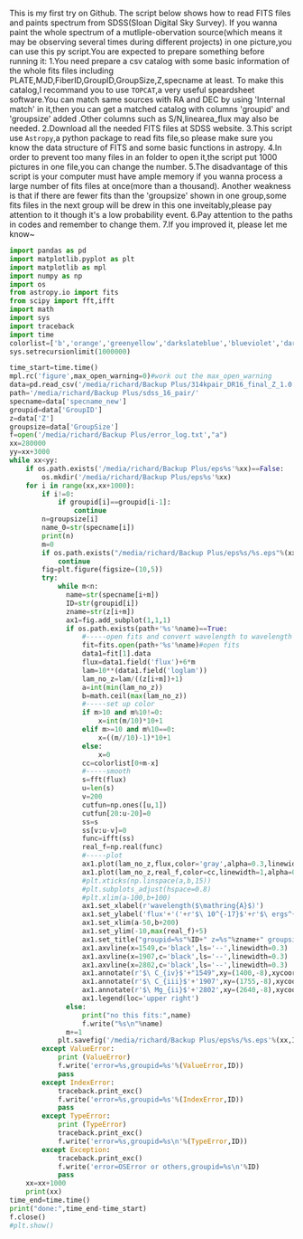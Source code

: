 This is my first try on Github.
The script below shows how to read FITS files and paints spectrum from SDSS(Sloan Digital Sky Survey).
If you wanna paint the whole spectrum of a mutliple-obervation source(which means it may be observing several times during different projects) in one picture,you can use this py script.You are expected to prepare something before running it:
1.You need prepare a csv catalog with some basic information of the whole fits files including PLATE,MJD,FiberID,GroupID,GroupSize,Z,specname at least.
To make this catalog,I recommand you to use `TOPCAT`,a very useful speardsheet software.You can match same sources with RA and DEC by using  'Internal match' in it,then you can get  a matched catalog with columns 'groupid' and 'groupsize' added .Other columns such as S/N,linearea_flux may also be needed.
2.Download all the needed FITS files at SDSS website.
3.This script use `Astropy`,a python package to read fits file,so please make sure you know the data structure of FITS and some basic functions in astropy.
4.In order to prevent too many files in an folder to open it,the script put 1000 pictures in one file,you can change the number.
5.The disadvantage of this script is your computer must have ample memory if  you wanna process a large number of fits  files at once(more than a thousand).
Another weakness is that if there are fewer fits  than the 'groupsize' shown in one group,some fits files in the next group will be drew in this one inveitably,please pay attention to it though it's a low probability event.
6.Pay attention to the paths in codes and remember to change them.
7.If you improved it, please let me know~

```python    
import pandas as pd
import matplotlib.pyplot as plt
import matplotlib as mpl
import numpy as np
import os
from astropy.io import fits
from scipy import fft,ifft
import math
import sys
import traceback
import time
colorlist=['b','orange','greenyellow','darkslateblue','blueviolet','darkviolet','mediumorchid','thistle','indigo','purple']
sys.setrecursionlimit(1000000) 

time_start=time.time()
mpl.rc('figure',max_open_warning=0)#work out the max_open_warning
data=pd.read_csv('/media/richard/Backup Plus/314kpair_DR16_final_Z_1.0.csv',usecols=['specname_new','GroupID','Z','GroupSize'])#chunksize=10 error:keyerror:0,might result of range(0,10)
path='/media/richard/Backup Plus/sdss_16_pair/'
specname=data['specname_new']
groupid=data['GroupID']
z=data['Z']
groupsize=data['GroupSize']
f=open('/media/richard/Backup Plus/error_log.txt',"a")
xx=280000
yy=xx+3000
while xx<yy:
    if os.path.exists('/media/richard/Backup Plus/eps%s'%xx)==False:
        os.mkdir('/media/richard/Backup Plus/eps%s'%xx)
    for i in range(xx,xx+1000):
        if i!=0:
            if groupid[i]==groupid[i-1]:
                continue
        n=groupsize[i]
        name_0=str(specname[i])
        print(n)
        m=0
        if os.path.exists("/media/richard/Backup Plus/eps%s/%s.eps"%(xx,str(groupid[i])))==True:
            continue
        fig=plt.figure(figsize=(10,5))
        try:
            while m<n:
              name=str(specname[i+m])
              ID=str(groupid[i])
              zname=str(z[i+m])
              ax1=fig.add_subplot(1,1,1)
              if os.path.exists(path+'%s'%name)==True:
                  #-----open fits and convert wavelength to wavelength in rest-frame
                  fit=fits.open(path+'%s'%name)#open fits
                  data1=fit[1].data
                  flux=data1.field('flux')+6*m
                  lam=10**(data1.field('loglam'))
                  lam_no_z=lam/((z[i+m])+1)
                  a=int(min(lam_no_z))
                  b=math.ceil(max(lam_no_z))
                  #-----set up color
                  if m>10 and m%10!=0:
                      x=int(m/10)*10+1
                  elif m>=10 and m%10==0:
                      x=((m//10)-1)*10+1
                  else:
                      x=0
                  cc=colorlist[0+m-x]
                  #-----smooth
                  s=fft(flux)
                  u=len(s)
                  v=200
                  cutfun=np.ones([u,1])
                  cutfun[20:u-20]=0
                  ss=s
                  ss[v:u-v]=0
                  func=ifft(ss)
                  real_f=np.real(func)
                  #-----plot
                  ax1.plot(lam_no_z,flux,color='gray',alpha=0.3,linewidth=0.2)
                  ax1.plot(lam_no_z,real_f,color=cc,linewidth=1,alpha=0.4,label='%s'%name)
                  #plt.xticks(np.linspace(a,b,15))
                  #plt.subplots_adjust(hspace=0.8)
                  #plt.xlim(a-100,b+100)
                  ax1.set_xlabel(r'wavelength($\mathring{A}$)')
                  ax1.set_ylabel('flux'+'('+r'$\ 10^{-17}$'+r'$\ ergs^{-1}$'+r'$\ cm^{-2}$'+r'$\ A^{-1}$'+')')
                  ax1.set_xlim(a-50,b+200)
                  ax1.set_ylim(-10,max(real_f)+5)
                  ax1.set_title("groupid=%s"%ID+" z=%s"%zname+" groupsize=%d"%n)
                  ax1.axvline(x=1549,c='black',ls='--',linewidth=0.3)
                  ax1.axvline(x=1907,c='black',ls='--',linewidth=0.3)
                  ax1.axvline(x=2802,c='black',ls='--',linewidth=0.3)
                  ax1.annotate(r'$\ C_{iv}$'+"1549",xy=(1400,-8),xycoords='data')
                  ax1.annotate(r'$\ C_{iii}$'+'1907',xy=(1755,-8),xycoords='data')
                  ax1.annotate(r'$\ Mg_{ii}$'+'2802',xy=(2640,-8),xycoords='data')
                  ax1.legend(loc='upper right')
              else:
                  print("no this fits:",name)
                  f.write("%s\n"%name)
              m+=1
            plt.savefig('/media/richard/Backup Plus/eps%s/%s.eps'%(xx,ID))
        except ValueError:
            print (ValueError)
            f.write('error=%s,groupid=%s'%(ValueError,ID))
            pass
        except IndexError:
            traceback.print_exc()
            f.write('error=%s,groupid=%s'%(IndexError,ID))
            pass
        except TypeError:
            print (TypeError)
            traceback.print_exc()
            f.write('error=%s,groupid=%s\n'%(TypeError,ID))
        except Exception:
            traceback.print_exc()
            f.write('error=OSError or others,groupid=%s\n'%ID)
            pass
    xx=xx+1000
    print(xx)
time_end=time.time()
print("done:",time_end-time_start)
f.close()
#plt.show()
```
